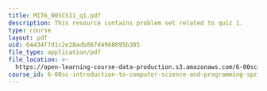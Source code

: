 ```yaml
---
title: MIT6_00SCS11_q1.pdf
description: This resource contains problem set related to quiz 1.
type: course
layout: pdf
uid: 64434f7d1c2e28adb867d4968095b385
file_type: application/pdf
file_location: >-
  https://open-learning-course-data-production.s3.amazonaws.com/6-00sc-introduction-to-computer-science-and-programming-spring-2011/64434f7d1c2e28adb867d4968095b385_MIT6_00SCS11_q1.pdf
course_id: 6-00sc-introduction-to-computer-science-and-programming-spring-2011
---
```

